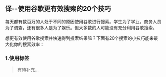 ## 译--使用谷歌更有效搜索的20个技巧

每天都有数百万的人处于不同的原因使用谷歌进行搜索。学生为了学业，商务人员为了调查，还有很多人是为了娱乐。但大多数的人可能没有充分利用谷歌搜索。

想更有效使用谷歌搜索并快速得到搜索结果嘛？下面有20个搜索的小技巧能来最大化你的搜索效率：

### 1.使用标签

> 有待补充...